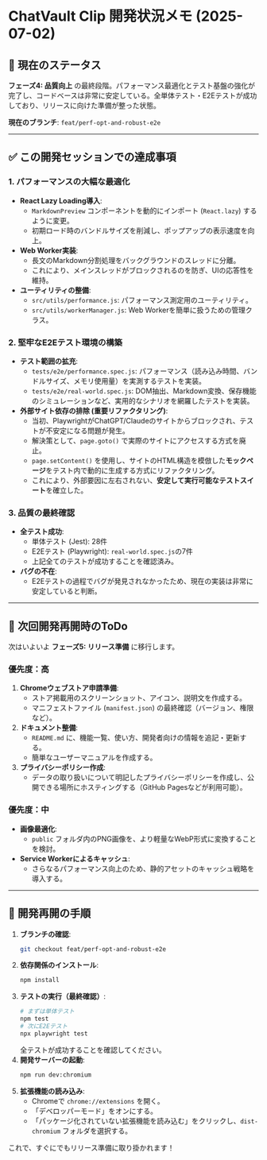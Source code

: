 # ChatVault Clip 開発状況メモ (2025-07-02)

## 📍 現在のステータス
**フェーズ4: 品質向上** の最終段階。パフォーマンス最適化とテスト基盤の強化が完了し、コードベースは非常に安定している。全単体テスト・E2Eテストが成功しており、リリースに向けた準備が整った状態。

**現在のブランチ**: `feat/perf-opt-and-robust-e2e`

---

## ✅ この開発セッションでの達成事項

### 1. パフォーマンスの大幅な最適化
- **React Lazy Loading導入**:
  - `MarkdownPreview` コンポーネントを動的にインポート (`React.lazy`) するように変更。
  - 初期ロード時のバンドルサイズを削減し、ポップアップの表示速度を向上。
- **Web Worker実装**:
  - 長文のMarkdown分割処理をバックグラウンドのスレッドに分離。
  - これにより、メインスレッドがブロックされるのを防ぎ、UIの応答性を維持。
- **ユーティリティの整備**:
  - `src/utils/performance.js`: パフォーマンス測定用のユーティリティ。
  - `src/utils/workerManager.js`: Web Workerを簡単に扱うための管理クラス。

### 2. 堅牢なE2Eテスト環境の構築
- **テスト範囲の拡充**:
  - `tests/e2e/performance.spec.js`: パフォーマンス（読み込み時間、バンドルサイズ、メモリ使用量）を実測するテストを実装。
  - `tests/e2e/real-world.spec.js`: DOM抽出、Markdown変換、保存機能のシミュレーションなど、実用的なシナリオを網羅したテストを実装。
- **外部サイト依存の排除 (重要リファクタリング)**:
  - 当初、PlaywrightがChatGPT/Claudeのサイトからブロックされ、テストが不安定になる問題が発生。
  - 解決策として、`page.goto()` で実際のサイトにアクセスする方式を廃止。
  - `page.setContent()` を使用し、サイトのHTML構造を模倣した**モックページ**をテスト内で動的に生成する方式にリファクタリング。
  - これにより、外部要因に左右されない、**安定して実行可能なテストスイート**を確立した。

### 3. 品質の最終確認
- **全テスト成功**:
  - 単体テスト (Jest): 28件
  - E2Eテスト (Playwright): `real-world.spec.js`の7件
  - 上記全てのテストが成功することを確認済み。
- **バグの不在**:
  - E2Eテストの過程でバグが発見されなかったため、現在の実装は非常に安定していると判断。

---

## 🚀 次回開発再開時のToDo

次はいよいよ **フェーズ5: リリース準備** に移行します。

### 優先度：高
1.  **Chromeウェブストア申請準備**:
    *   ストア掲載用のスクリーンショット、アイコン、説明文を作成する。
    *   マニフェストファイル (`manifest.json`) の最終確認（バージョン、権限など）。
2.  **ドキュメント整備**:
    *   `README.md` に、機能一覧、使い方、開発者向けの情報を追記・更新する。
    *   簡単なユーザーマニュアルを作成する。
3.  **プライバシーポリシー作成**:
    *   データの取り扱いについて明記したプライバシーポリシーを作成し、公開できる場所にホスティングする（GitHub Pagesなどが利用可能）。

### 優先度：中
- **画像最適化**:
  - `public` フォルダ内のPNG画像を、より軽量なWebP形式に変換することを検討。
- **Service Workerによるキャッシュ**:
  - さらなるパフォーマンス向上のため、静的アセットのキャッシュ戦略を導入する。

---

## 🔧 開発再開の手順

1.  **ブランチの確認**:
    ```bash
    git checkout feat/perf-opt-and-robust-e2e
    ```
2.  **依存関係のインストール**:
    ```bash
    npm install
    ```
3.  **テストの実行（最終確認）**:
    ```bash
    # まずは単体テスト
    npm test
    # 次にE2Eテスト
    npx playwright test
    ```
    全テストが成功することを確認してください。
4.  **開発サーバーの起動**:
    ```bash
    npm run dev:chromium
    ```
5.  **拡張機能の読み込み**:
    *   Chromeで `chrome://extensions` を開く。
    *   「デベロッパーモード」をオンにする。
    *   「パッケージ化されていない拡張機能を読み込む」をクリックし、`dist-chromium` フォルダを選択する。

これで、すぐにでもリリース準備に取り掛かれます！ 